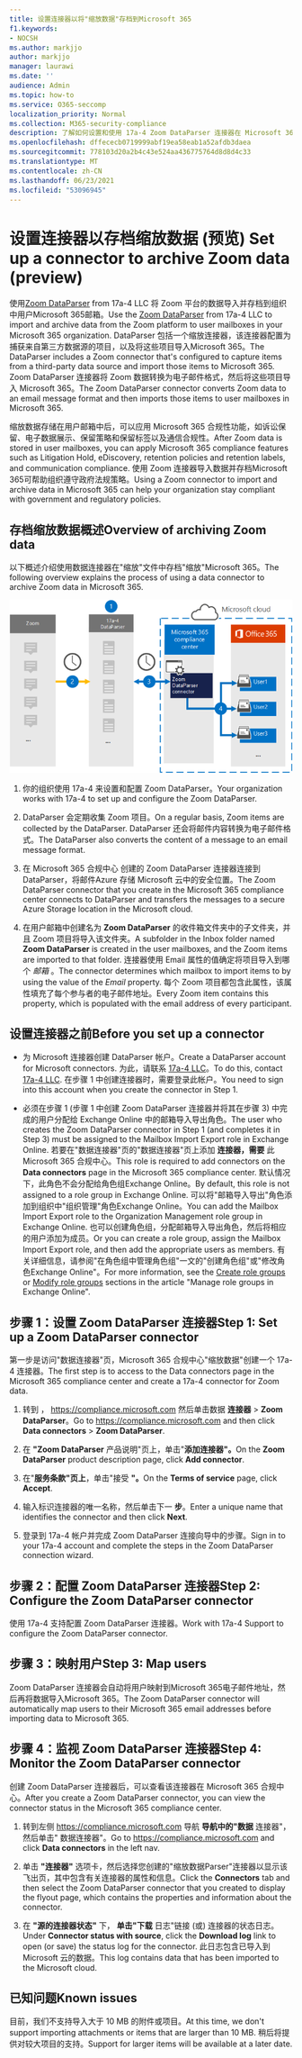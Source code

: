 ```yaml
---
title: 设置连接器以将"缩放数据"存档到Microsoft 365
f1.keywords:
- NOCSH
ms.author: markjjo
author: markjjo
manager: laurawi
ms.date: ''
audience: Admin
ms.topic: how-to
ms.service: O365-seccomp
localization_priority: Normal
ms.collection: M365-security-compliance
description: 了解如何设置和使用 17a-4 Zoom DataParser 连接器在 Microsoft 365 中导入和存档 Zoom 数据。
ms.openlocfilehash: dffececb0719999abf19ea58eab1a52afdb3daea
ms.sourcegitcommit: 778103d20a2b4c43e524aa436775764d8d8d4c33
ms.translationtype: MT
ms.contentlocale: zh-CN
ms.lasthandoff: 06/23/2021
ms.locfileid: "53096945"
---
```

# <a name="set-up-a-connector-to-archive-zoom-data-preview"></a><span data-ttu-id="410f1-103">设置连接器以存档缩放数据 (预览) </span><span class="sxs-lookup"><span data-stu-id="410f1-103">Set up a connector to archive Zoom data (preview)</span></span>

<span data-ttu-id="410f1-104">使用[Zoom DataParser](https://www.17a-4.com/dataparser/) from 17a-4 LLC 将 Zoom 平台的数据导入并存档到组织中用户Microsoft 365邮箱。</span><span class="sxs-lookup"><span data-stu-id="410f1-104">Use the [Zoom DataParser](https://www.17a-4.com/dataparser/) from 17a-4 LLC to import and archive data from the Zoom platform to user mailboxes in your Microsoft 365 organization.</span></span> <span data-ttu-id="410f1-105">DataParser 包括一个缩放连接器，该连接器配置为捕获来自第三方数据源的项目，以及将这些项目导入Microsoft 365。</span><span class="sxs-lookup"><span data-stu-id="410f1-105">The DataParser includes a Zoom connector that's configured to capture items from a third-party data source and import those items to Microsoft 365.</span></span> <span data-ttu-id="410f1-106">Zoom DataParser 连接器将 Zoom 数据转换为电子邮件格式，然后将这些项目导入 Microsoft 365。</span><span class="sxs-lookup"><span data-stu-id="410f1-106">The Zoom DataParser connector converts Zoom data to an email message format and then imports those items to user mailboxes in Microsoft 365.</span></span>

<span data-ttu-id="410f1-107">缩放数据存储在用户邮箱中后，可以应用 Microsoft 365 合规性功能，如诉讼保留、电子数据展示、保留策略和保留标签以及通信合规性。</span><span class="sxs-lookup"><span data-stu-id="410f1-107">After Zoom data is stored in user mailboxes, you can apply Microsoft 365 compliance features such as Litigation Hold, eDiscovery, retention policies and retention labels, and communication compliance.</span></span> <span data-ttu-id="410f1-108">使用 Zoom 连接器导入数据并存档Microsoft 365可帮助组织遵守政府法规策略。</span><span class="sxs-lookup"><span data-stu-id="410f1-108">Using a Zoom connector to import and archive data in Microsoft 365 can help your organization stay compliant with government and regulatory policies.</span></span>

## <a name="overview-of-archiving-zoom-data"></a><span data-ttu-id="410f1-109">存档缩放数据概述</span><span class="sxs-lookup"><span data-stu-id="410f1-109">Overview of archiving Zoom data</span></span>

<span data-ttu-id="410f1-110">以下概述介绍使用数据连接器在"缩放"文件中存档"缩放"Microsoft 365。</span><span class="sxs-lookup"><span data-stu-id="410f1-110">The following overview explains the process of using a data connector to archive Zoom data in Microsoft 365.</span></span>

![Zoom data from 17a-4 的存档工作流](../media/ZoomDataParserConnectorWorkflow.png)

1. <span data-ttu-id="410f1-112">你的组织使用 17a-4 来设置和配置 Zoom DataParser。</span><span class="sxs-lookup"><span data-stu-id="410f1-112">Your organization works with 17a-4 to set up and configure the Zoom DataParser.</span></span>

2. <span data-ttu-id="410f1-113">DataParser 会定期收集 Zoom 项目。</span><span class="sxs-lookup"><span data-stu-id="410f1-113">On a regular basis, Zoom items are collected by the DataParser.</span></span> <span data-ttu-id="410f1-114">DataParser 还会将邮件内容转换为电子邮件格式。</span><span class="sxs-lookup"><span data-stu-id="410f1-114">The DataParser also converts the content of a message to an email message format.</span></span>

3. <span data-ttu-id="410f1-115">在 Microsoft 365 合规中心 创建的 Zoom DataParser 连接器连接到 DataParser，将邮件Azure 存储 Microsoft 云中的安全位置。</span><span class="sxs-lookup"><span data-stu-id="410f1-115">The Zoom DataParser connector that you create in the Microsoft 365 compliance center connects to DataParser and transfers the messages to a secure Azure Storage location in the Microsoft cloud.</span></span>

4. <span data-ttu-id="410f1-116">在用户邮箱中创建名为 **Zoom DataParser** 的收件箱文件夹中的子文件夹，并且 Zoom 项目将导入该文件夹。</span><span class="sxs-lookup"><span data-stu-id="410f1-116">A subfolder in the Inbox folder named **Zoom DataParser** is created in the user mailboxes, and the Zoom items are imported to that folder.</span></span> <span data-ttu-id="410f1-117">连接器使用 Email 属性的值确定将项目导入到哪个 *邮箱* 。</span><span class="sxs-lookup"><span data-stu-id="410f1-117">The connector determines which mailbox to import items to by using the value of the *Email* property.</span></span> <span data-ttu-id="410f1-118">每个 Zoom 项目都包含此属性，该属性填充了每个参与者的电子邮件地址。</span><span class="sxs-lookup"><span data-stu-id="410f1-118">Every Zoom item contains this property, which is populated with the email address of every participant.</span></span>

## <a name="before-you-set-up-a-connector"></a><span data-ttu-id="410f1-119">设置连接器之前</span><span class="sxs-lookup"><span data-stu-id="410f1-119">Before you set up a connector</span></span>

- <span data-ttu-id="410f1-120">为 Microsoft 连接器创建 DataParser 帐户。</span><span class="sxs-lookup"><span data-stu-id="410f1-120">Create a DataParser account for Microsoft connectors.</span></span> <span data-ttu-id="410f1-121">为此，请联系 [17a-4 LLC](https://www.17a-4.com/contact/)。</span><span class="sxs-lookup"><span data-stu-id="410f1-121">To do this, contact [17a-4 LLC](https://www.17a-4.com/contact/).</span></span> <span data-ttu-id="410f1-122">在步骤 1 中创建连接器时，需要登录此帐户。</span><span class="sxs-lookup"><span data-stu-id="410f1-122">You need to sign into this account when you create the connector in Step 1.</span></span>

- <span data-ttu-id="410f1-123">必须在步骤 1 (步骤 1 中创建 Zoom DataParser 连接器并将其在步骤 3) 中完成的用户分配给 Exchange Online 中的邮箱导入导出角色。</span><span class="sxs-lookup"><span data-stu-id="410f1-123">The user who creates the Zoom DataParser connector in Step 1 (and completes it in Step 3) must be assigned to the Mailbox Import Export role in Exchange Online.</span></span> <span data-ttu-id="410f1-124">若要在"数据连接器"页的"数据连接器"页上添加 **连接器，需要** 此Microsoft 365 合规中心。</span><span class="sxs-lookup"><span data-stu-id="410f1-124">This role is required to add connectors on the **Data connectors** page in the Microsoft 365 compliance center.</span></span> <span data-ttu-id="410f1-125">默认情况下，此角色不会分配给角色组Exchange Online。</span><span class="sxs-lookup"><span data-stu-id="410f1-125">By default, this role is not assigned to a role group in Exchange Online.</span></span> <span data-ttu-id="410f1-126">可以将"邮箱导入导出"角色添加到组织中"组织管理"角色Exchange Online。</span><span class="sxs-lookup"><span data-stu-id="410f1-126">You can add the Mailbox Import Export role to the Organization Management role group in Exchange Online.</span></span> <span data-ttu-id="410f1-127">也可以创建角色组，分配邮箱导入导出角色，然后将相应的用户添加为成员。</span><span class="sxs-lookup"><span data-stu-id="410f1-127">Or you can create a role group, assign the Mailbox Import Export role, and then add the appropriate users as members.</span></span> <span data-ttu-id="410f1-128">有关详细信息，请参阅"在角色[](/Exchange/permissions-exo/role-groups#create-role-groups)组中管理角色组[](/Exchange/permissions-exo/role-groups#modify-role-groups)"一文的"创建角色组"或"修改角色Exchange Online"。</span><span class="sxs-lookup"><span data-stu-id="410f1-128">For more information, see the [Create role groups](/Exchange/permissions-exo/role-groups#create-role-groups) or [Modify role groups](/Exchange/permissions-exo/role-groups#modify-role-groups) sections in the article "Manage role groups in Exchange Online".</span></span>

## <a name="step-1-set-up-a-zoom-dataparser-connector"></a><span data-ttu-id="410f1-129">步骤 1：设置 Zoom DataParser 连接器</span><span class="sxs-lookup"><span data-stu-id="410f1-129">Step 1: Set up a Zoom DataParser connector</span></span>

<span data-ttu-id="410f1-130">第一步是访问"数据连接器"页，Microsoft 365 合规中心"缩放数据"创建一个 17a-4 连接器。</span><span class="sxs-lookup"><span data-stu-id="410f1-130">The first step is to access to the Data connectors page in the Microsoft 365 compliance center and create a 17a-4 connector for Zoom data.</span></span>

1. <span data-ttu-id="410f1-131">转到 ， <https://compliance.microsoft.com> 然后单击数据 **连接器**  >  **Zoom DataParser**。</span><span class="sxs-lookup"><span data-stu-id="410f1-131">Go to <https://compliance.microsoft.com> and then click **Data connectors** > **Zoom DataParser**.</span></span>

2. <span data-ttu-id="410f1-132">在 **"Zoom DataParser** 产品说明"页上，单击"**添加连接器"。**</span><span class="sxs-lookup"><span data-stu-id="410f1-132">On the **Zoom DataParser** product description page, click **Add connector**.</span></span>

3. <span data-ttu-id="410f1-133">在"**服务条款"页上**，单击"接受 **"。**</span><span class="sxs-lookup"><span data-stu-id="410f1-133">On the **Terms of service** page, click **Accept**.</span></span>

4. <span data-ttu-id="410f1-134">输入标识连接器的唯一名称，然后单击下一 **步**。</span><span class="sxs-lookup"><span data-stu-id="410f1-134">Enter a unique name that identifies the connector and then click **Next**.</span></span>

5. <span data-ttu-id="410f1-135">登录到 17a-4 帐户并完成 Zoom DataParser 连接向导中的步骤。</span><span class="sxs-lookup"><span data-stu-id="410f1-135">Sign in to your 17a-4 account and complete the steps in the Zoom DataParser connection wizard.</span></span>

## <a name="step-2-configure-the-zoom-dataparser-connector"></a><span data-ttu-id="410f1-136">步骤 2：配置 Zoom DataParser 连接器</span><span class="sxs-lookup"><span data-stu-id="410f1-136">Step 2: Configure the Zoom DataParser connector</span></span>

<span data-ttu-id="410f1-137">使用 17a-4 支持配置 Zoom DataParser 连接器。</span><span class="sxs-lookup"><span data-stu-id="410f1-137">Work with 17a-4 Support to configure the Zoom DataParser connector.</span></span>

## <a name="step-3-map-users"></a><span data-ttu-id="410f1-138">步骤 3：映射用户</span><span class="sxs-lookup"><span data-stu-id="410f1-138">Step 3: Map users</span></span>

<span data-ttu-id="410f1-139">Zoom DataParser 连接器会自动将用户映射到Microsoft 365电子邮件地址，然后再将数据导入Microsoft 365。</span><span class="sxs-lookup"><span data-stu-id="410f1-139">The Zoom DataParser connector will automatically map users to their Microsoft 365 email addresses before importing data to Microsoft 365.</span></span>

## <a name="step-4-monitor-the-zoom-dataparser-connector"></a><span data-ttu-id="410f1-140">步骤 4：监视 Zoom DataParser 连接器</span><span class="sxs-lookup"><span data-stu-id="410f1-140">Step 4: Monitor the Zoom DataParser connector</span></span>

<span data-ttu-id="410f1-141">创建 Zoom DataParser 连接器后，可以查看该连接器在 Microsoft 365 合规中心。</span><span class="sxs-lookup"><span data-stu-id="410f1-141">After you create a Zoom DataParser connector, you can view the connector status in the Microsoft 365 compliance center.</span></span>

1. <span data-ttu-id="410f1-142">转到左侧 <https://compliance.microsoft.com> 导航 **导航中的"数据** 连接器"，然后单击" 数据连接器"。</span><span class="sxs-lookup"><span data-stu-id="410f1-142">Go to <https://compliance.microsoft.com> and click **Data connectors** in the left nav.</span></span>

2. <span data-ttu-id="410f1-143">单击 **"连接器"** 选项卡，然后选择您创建的"缩放数据Parser"连接器以显示该飞出页，其中包含有关连接器的属性和信息。</span><span class="sxs-lookup"><span data-stu-id="410f1-143">Click the **Connectors** tab and then select the Zoom DataParser connector that you created to display the flyout page, which contains the properties and information about the connector.</span></span>

3. <span data-ttu-id="410f1-144">在 **"源的连接器状态"** 下， **单击"下载** 日志"链接 (或) 连接器的状态日志。</span><span class="sxs-lookup"><span data-stu-id="410f1-144">Under **Connector status with source**, click the **Download log** link to open (or save) the status log for the connector.</span></span> <span data-ttu-id="410f1-145">此日志包含已导入到 Microsoft 云的数据。</span><span class="sxs-lookup"><span data-stu-id="410f1-145">This log contains data that has been imported to the Microsoft cloud.</span></span>

## <a name="known-issues"></a><span data-ttu-id="410f1-146">已知问题</span><span class="sxs-lookup"><span data-stu-id="410f1-146">Known issues</span></span>

<span data-ttu-id="410f1-147">目前，我们不支持导入大于 10 MB 的附件或项目。</span><span class="sxs-lookup"><span data-stu-id="410f1-147">At this time, we don't support importing attachments or items that are larger than 10 MB.</span></span> <span data-ttu-id="410f1-148">稍后将提供对较大项目的支持。</span><span class="sxs-lookup"><span data-stu-id="410f1-148">Support for larger items will be available at a later date.</span></span>
